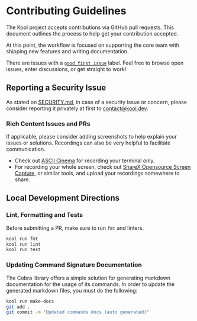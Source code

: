 # Contributing Guidelines

The Kool project accepts contributions via GitHub pull requests. This document outlines the process to help get your contribution accepted.

At this point, the workflow is focused on supporting the core team with shipping new features and writing documentation.

There are issues with a [`good first issue`](https://github.com/kool-dev/kool/issues?q=is%3Aissue+is%3Aopen+label%3A%22good+first+issue%22) label. Feel free to browse open issues, enter discussions, or get straight to work!

## Reporting a Security Issue

As stated on [SECURITY.md](SECURITY.md), in case of a security issue or concern, please consider reporting it privately at first to [contact@kool.dev](mailto:contact@kool.dev).

### Rich Content Issues and PRs

If applicable, please consider adding screenshots to help explain your issues or solutions. Recordings can also be very helpful to facilitate communication.

- Check out [ASCII Cinema](https://asciinema.org/) for recording your terminal only.
- For recording your whole screen, check out [ShareX Opensource Screen Capture](https://getsharex.com), or similar tools, and upload your recordings somewhere to share.

## Local Development Directions

### Lint, Formatting and Tests

Before submitting a PR, make sure to run `fmt` and linters.

```bash
kool run fmt
kool run lint
kool run test
```

### Updating Command Signature Documentation

The Cobra library offers a simple solution for generating markdown documentation for the usage of its commands. In order to update the generated markdown files, you must do the following:

```bash
kool run make-docs
git add .
git commit -m "Updated commands docs (auto generated)"
```
